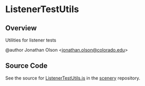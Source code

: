 # ListenerTestUtils

## Overview

Utilities for listener tests

@author Jonathan Olson &lt;jonathan.olson@colorado.edu&gt;



## Source Code

See the source for [ListenerTestUtils.js](https://github.com/phetsims/scenery/blob/main/js/listeners/ListenerTestUtils.js) in the [scenery](https://github.com/phetsims/scenery) repository.
